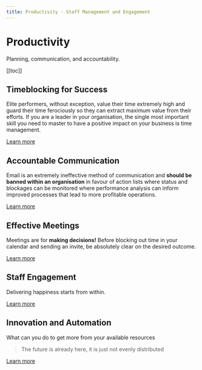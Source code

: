 ```yaml
---
title: Productivity - Staff Management and Engagement
---
```


# Productivity

Planning, communication, and accountability.

[[toc]]

## Timeblocking for Success

Elite performers, without exception, value their time extremely high and guard their time ferociously so they can extract maximum value from their efforts. If you are a leader in your organisation, the single most important skill you need to master to have a positive impact on your business is time management.

[Learn more](./time-blocking-for-success.md)

## Accountable Communication

Email is an extremely ineffective method of communication and **should be banned within an organisation** in favour of action lists where status and blockages can be monitored where performance analysis can inform improved processes that lead to more profitable operations.

[Learn more](./accountable-communication.md)

## Effective Meetings

Meetings are for **making decisions!** Before blocking out time in your calendar and sending an invite, be absolutely clear on the desired outcome.

[Learn more](./effective-meetings.md)

## Staff Engagement

Delivering happiness starts from within.

[Learn more](./staff-engagement.md)

## Innovation and Automation

What can you do to get more from your available resources

> The future is already here, it is just not evenly distributed

[Learn more](./innovation-and-automation.md)
